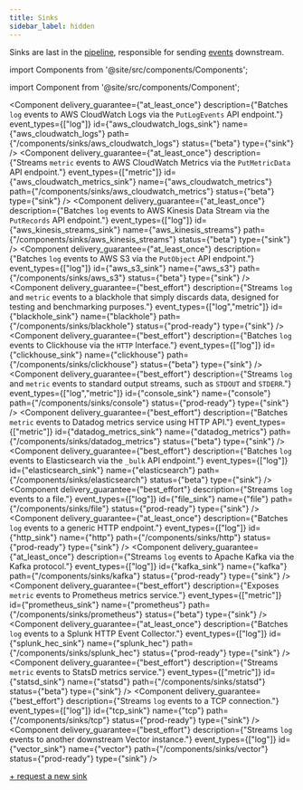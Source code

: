 ```yaml
---
title: Sinks
sidebar_label: hidden
---
```


Sinks are last in the [pipeline][docs.configuration#composition], responsible
for sending [events][docs.data-model#event] downstream.

import Components from '@site/src/components/Components';

import Component from '@site/src/components/Component';

<Components>

<Component
  delivery_guarantee={"at_least_once"}
  description={"Batches `log` events to AWS CloudWatch Logs via the `PutLogEvents` API endpoint."}
  event_types={["log"]}
  id={"aws_cloudwatch_logs_sink"}
  name={"aws_cloudwatch_logs"}
  path={"/components/sinks/aws_cloudwatch_logs"}
  status={"beta"}
  type={"sink"} />
<Component
  delivery_guarantee={"at_least_once"}
  description={"Streams `metric` events to AWS CloudWatch Metrics via the `PutMetricData` API endpoint."}
  event_types={["metric"]}
  id={"aws_cloudwatch_metrics_sink"}
  name={"aws_cloudwatch_metrics"}
  path={"/components/sinks/aws_cloudwatch_metrics"}
  status={"beta"}
  type={"sink"} />
<Component
  delivery_guarantee={"at_least_once"}
  description={"Batches `log` events to AWS Kinesis Data Stream via the `PutRecords` API endpoint."}
  event_types={["log"]}
  id={"aws_kinesis_streams_sink"}
  name={"aws_kinesis_streams"}
  path={"/components/sinks/aws_kinesis_streams"}
  status={"beta"}
  type={"sink"} />
<Component
  delivery_guarantee={"at_least_once"}
  description={"Batches `log` events to AWS S3 via the `PutObject` API endpoint."}
  event_types={["log"]}
  id={"aws_s3_sink"}
  name={"aws_s3"}
  path={"/components/sinks/aws_s3"}
  status={"beta"}
  type={"sink"} />
<Component
  delivery_guarantee={"best_effort"}
  description={"Streams `log` and `metric` events to a blackhole that simply discards data, designed for testing and benchmarking purposes."}
  event_types={["log","metric"]}
  id={"blackhole_sink"}
  name={"blackhole"}
  path={"/components/sinks/blackhole"}
  status={"prod-ready"}
  type={"sink"} />
<Component
  delivery_guarantee={"best_effort"}
  description={"Batches `log` events to Clickhouse via the `HTTP` Interface."}
  event_types={["log"]}
  id={"clickhouse_sink"}
  name={"clickhouse"}
  path={"/components/sinks/clickhouse"}
  status={"beta"}
  type={"sink"} />
<Component
  delivery_guarantee={"best_effort"}
  description={"Streams `log` and `metric` events to standard output streams, such as `STDOUT` and `STDERR`."}
  event_types={["log","metric"]}
  id={"console_sink"}
  name={"console"}
  path={"/components/sinks/console"}
  status={"prod-ready"}
  type={"sink"} />
<Component
  delivery_guarantee={"best_effort"}
  description={"Batches `metric` events to Datadog metrics service using HTTP API."}
  event_types={["metric"]}
  id={"datadog_metrics_sink"}
  name={"datadog_metrics"}
  path={"/components/sinks/datadog_metrics"}
  status={"beta"}
  type={"sink"} />
<Component
  delivery_guarantee={"best_effort"}
  description={"Batches `log` events to Elasticsearch via the `_bulk` API endpoint."}
  event_types={["log"]}
  id={"elasticsearch_sink"}
  name={"elasticsearch"}
  path={"/components/sinks/elasticsearch"}
  status={"beta"}
  type={"sink"} />
<Component
  delivery_guarantee={"best_effort"}
  description={"Streams `log` events to a file."}
  event_types={["log"]}
  id={"file_sink"}
  name={"file"}
  path={"/components/sinks/file"}
  status={"prod-ready"}
  type={"sink"} />
<Component
  delivery_guarantee={"at_least_once"}
  description={"Batches `log` events to a generic HTTP endpoint."}
  event_types={["log"]}
  id={"http_sink"}
  name={"http"}
  path={"/components/sinks/http"}
  status={"prod-ready"}
  type={"sink"} />
<Component
  delivery_guarantee={"at_least_once"}
  description={"Streams `log` events to Apache Kafka via the Kafka protocol."}
  event_types={["log"]}
  id={"kafka_sink"}
  name={"kafka"}
  path={"/components/sinks/kafka"}
  status={"prod-ready"}
  type={"sink"} />
<Component
  delivery_guarantee={"best_effort"}
  description={"Exposes `metric` events to Prometheus metrics service."}
  event_types={["metric"]}
  id={"prometheus_sink"}
  name={"prometheus"}
  path={"/components/sinks/prometheus"}
  status={"beta"}
  type={"sink"} />
<Component
  delivery_guarantee={"at_least_once"}
  description={"Batches `log` events to a Splunk HTTP Event Collector."}
  event_types={["log"]}
  id={"splunk_hec_sink"}
  name={"splunk_hec"}
  path={"/components/sinks/splunk_hec"}
  status={"prod-ready"}
  type={"sink"} />
<Component
  delivery_guarantee={"best_effort"}
  description={"Streams `metric` events to StatsD metrics service."}
  event_types={["metric"]}
  id={"statsd_sink"}
  name={"statsd"}
  path={"/components/sinks/statsd"}
  status={"beta"}
  type={"sink"} />
<Component
  delivery_guarantee={"best_effort"}
  description={"Streams `log` events to a TCP connection."}
  event_types={["log"]}
  id={"tcp_sink"}
  name={"tcp"}
  path={"/components/sinks/tcp"}
  status={"prod-ready"}
  type={"sink"} />
<Component
  delivery_guarantee={"best_effort"}
  description={"Streams `log` events to another downstream Vector instance."}
  event_types={["log"]}
  id={"vector_sink"}
  name={"vector"}
  path={"/components/sinks/vector"}
  status={"prod-ready"}
  type={"sink"} />

</Components>


[+ request a new sink][urls.new_sink]


[docs.configuration#composition]: ../setup/configuration#composition
[docs.data-model#event]: ../about/data-model#event
[urls.new_sink]: https://github.com/timberio/vector/issues/new?labels=Type%3A+New+Feature
